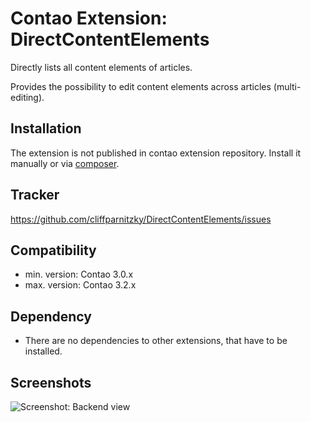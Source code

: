 Contao Extension: DirectContentElements
=======================================

Directly lists all content elements of articles.

Provides the possibility to edit content elements across articles (multi-editing).


Installation
------------

The extension is not published in contao extension repository.
Install it manually or via [composer](https://packagist.org/packages/cliffparnitzky/direct-content-elements).


Tracker
-------

https://github.com/cliffparnitzky/DirectContentElements/issues


Compatibility
-------------

- min. version: Contao 3.0.x
- max. version: Contao 3.2.x


Dependency
----------

- There are no dependencies to other extensions, that have to be installed.


Screenshots
-----------

![Screenshot: Backend view](https://raw.github.com/cliffparnitzky/DirectContentElements/master/screenshot.jpg)